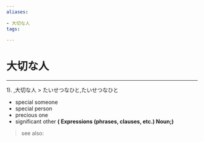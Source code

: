 ```yaml
---
aliases:
    
- 大切な人
tags:
    
---
```


# 大切な人
---
1).
,大切な人 > たいせつなひと,たいせつなひと

- special someone
- special person
- precious one
- significant other
**( Expressions (phrases, clauses, etc.) Noun;)**
> see also: 
            